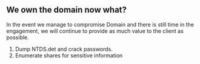## We own the domain now what?  
In the event we manage to compromise Domain and there is still time in the engagement, we will continue to provide as much value to the client as possible.
1. Dump NTDS.det and crack passwords.
2. Enumerate shares for sensitive information
